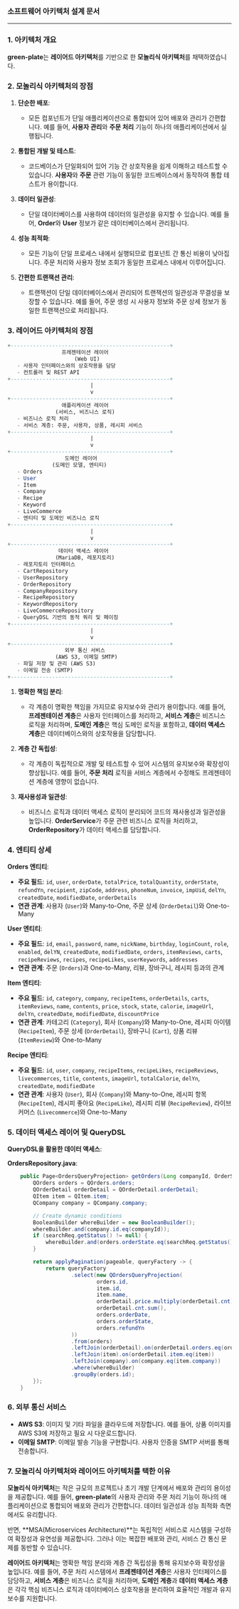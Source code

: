 ### **소프트웨어 아키텍처 설계 문서**

---

### **1. 아키텍처 개요**
**green-plate**는 **레이어드 아키텍처**를 기반으로 한 **모놀리식 아키텍처**를 채택하였습니다.

### **2. 모놀리식 아키텍처의 장점**

1. **단순한 배포**:
   - 모든 컴포넌트가 단일 애플리케이션으로 통합되어 있어 배포와 관리가 간편합니다. 예를 들어, **사용자 관리**와 **주문 처리** 기능이 하나의 애플리케이션에서 실행됩니다.

2. **통합된 개발 및 테스트**:
   - 코드베이스가 단일화되어 있어 기능 간 상호작용을 쉽게 이해하고 테스트할 수 있습니다. **사용자**와 **주문** 관련 기능이 동일한 코드베이스에서 동작하여 통합 테스트가 용이합니다.

3. **데이터 일관성**:
   - 단일 데이터베이스를 사용하여 데이터의 일관성을 유지할 수 있습니다. 예를 들어, **Order**와 **User** 정보가 같은 데이터베이스에서 관리됩니다.

4. **성능 최적화**:
   - 모든 기능이 단일 프로세스 내에서 실행되므로 컴포넌트 간 통신 비용이 낮아집니다. 주문 처리와 사용자 정보 조회가 동일한 프로세스 내에서 이루어집니다.

5. **간편한 트랜잭션 관리**:
   - 트랜잭션이 단일 데이터베이스에서 관리되어 트랜잭션의 일관성과 무결성을 보장할 수 있습니다. 예를 들어, 주문 생성 시 사용자 정보와 주문 상세 정보가 동일한 트랜잭션으로 처리됩니다.

### **3. 레이어드 아키텍처의 장점**

```sql
+--------------------------------------------------+
                 프레젠테이션 레이어                 
                     (Web UI)                     
   - 사용자 인터페이스와의 상호작용을 담당              
   - 컨트롤러 및 REST API                           
+--------------------------------------------------+
                          |
                          v
+--------------------------------------------------+
                 애플리케이션 레이어              
               (서비스, 비즈니스 로직)            
   - 비즈니스 로직 처리                           
   - 서비스 계층: 주문, 사용자, 상품, 레시피 서비스 
+--------------------------------------------------+
                          |
                          v
+--------------------------------------------------+
                  도메인 레이어                  
              (도메인 모델, 엔티티)               
   - Orders                                      
   - User                                        
   - Item                                        
   - Company                                     
   - Recipe                                      
   - Keyword                                     
   - LiveCommerce                                
   - 엔티티 및 도메인 비즈니스 로직               
+--------------------------------------------------+
                          |
                          v
+--------------------------------------------------+
                데이터 액세스 레이어              
               (MariaDB, 레포지토리)            
   - 레포지토리 인터페이스                         
   - CartRepository                              
   - UserRepository                              
   - OrderRepository                             
   - CompanyRepository                           
   - RecipeRepository                            
   - KeywordRepository                           
   - LiveCommerceRepository                      
   - QueryDSL 기반의 동적 쿼리 및 페이징          
+--------------------------------------------------+
                          |
                          v
+--------------------------------------------------+
                  외부 통신 서비스                   
               (AWS S3, 이메일 SMTP)            
   - 파일 저장 및 관리 (AWS S3)                   
   - 이메일 전송 (SMTP)                          
+--------------------------------------------------+


```



1. **명확한 책임 분리**:
   - 각 계층이 명확한 책임을 가지므로 유지보수와 관리가 용이합니다. 예를 들어, **프레젠테이션 계층**은 사용자 인터페이스를 처리하고, **서비스 계층**은 비즈니스 로직을 처리하며, **도메인 계층**은 핵심 도메인 로직을 포함하고, **데이터 액세스 계층**은 데이터베이스와의 상호작용을 담당합니다.

2. **계층 간 독립성**:
   - 각 계층이 독립적으로 개발 및 테스트할 수 있어 시스템의 유지보수와 확장성이 향상됩니다. 예를 들어, **주문 처리** 로직을 서비스 계층에서 수정해도 프레젠테이션 계층에 영향이 없습니다.

3. **재사용성과 일관성**:
   - 비즈니스 로직과 데이터 액세스 로직이 분리되어 코드의 재사용성과 일관성을 높입니다. **OrderService**가 주문 관련 비즈니스 로직을 처리하고, **OrderRepository**가 데이터 액세스를 담당합니다.

### **4. 엔티티 상세**

**Orders 엔티티**:
- **주요 필드**: `id`, `user`, `orderDate`, `totalPrice`, `totalQuantity`, `orderState`, `refundYn`, `recipient`, `zipCode`, `address`, `phoneNum`, `invoice`, `impUid`, `delYn`, `createdDate`, `modifiedDate`, `orderDetails`
- **연관 관계**: 사용자 (`User`)와 Many-to-One, 주문 상세 (`OrderDetail`)와 One-to-Many

**User 엔티티**:
- **주요 필드**: `id`, `email`, `password`, `name`, `nickName`, `birthday`, `loginCount`, `role`, `enabled`, `delYN`, `createdDate`, `modifiedDate`, `orders`, `itemReviews`, `carts`, `recipeReviews`, `recipes`, `recipeLikes`, `userKeywords`, `addresses`
- **연관 관계**: 주문 (`Orders`)과 One-to-Many, 리뷰, 장바구니, 레시피 등과의 관계

**Item 엔티티**:
- **주요 필드**: `id`, `category`, `company`, `recipeItems`, `orderDetails`, `carts`, `itemReviews`, `name`, `contents`, `price`, `stock`, `state`, `calorie`, `imageUrl`, `delYn`, `createdDate`, `modifiedDate`, `discountPrice`
- **연관 관계**: 카테고리 (`Category`), 회사 (`Company`)와 Many-to-One, 레시피 아이템 (`RecipeItem`), 주문 상세 (`OrderDetail`), 장바구니 (`Cart`), 상품 리뷰 (`ItemReview`)와 One-to-Many

**Recipe 엔티티**:
- **주요 필드**: `id`, `user`, `company`, `recipeItems`, `recipeLikes`, `recipeReviews`, `livecommerces`, `title`, `contents`, `imageUrl`, `totalCalorie`, `delYn`, `createdDate`, `modifiedDate`
- **연관 관계**: 사용자 (`User`), 회사 (`Company`)와 Many-to-One, 레시피 항목 (`RecipeItem`), 레시피 좋아요 (`RecipeLike`), 레시피 리뷰 (`RecipeReview`), 라이브 커머스 (`Livecommerce`)와 One-to-Many

### **5. 데이터 액세스 레이어 및 QueryDSL**

**QueryDSL을 활용한 데이터 액세스**:

**OrdersRepository.java**:
```java
    public Page<OrdersQueryProjection> getOrders(Long companyId, OrderSearchListReq searchReq, Pageable pageable) {
        QOrders orders = QOrders.orders;
        QOrderDetail orderDetail = QOrderDetail.orderDetail;
        QItem item = QItem.item;
        QCompany company = QCompany.company;

        // Create dynamic conditions
        BooleanBuilder whereBuilder = new BooleanBuilder();
        whereBuilder.and(company.id.eq(companyId));
        if (searchReq.getStatus() != null) {
            whereBuilder.and(orders.orderState.eq(searchReq.getStatus()));
        }

        return applyPagination(pageable, queryFactory -> {
            return queryFactory
                    .select(new QOrdersQueryProjection(
                            orders.id,
                            item.id,
                            item.name,
                            orderDetail.price.multiply(orderDetail.cnt).sum(),
                            orderDetail.cnt.sum(),
                            orders.orderDate,
                            orders.orderState,
                            orders.refundYn
                    ))
                    .from(orders)
                    .leftJoin(orderDetail).on(orderDetail.orders.eq(orders))
                    .leftJoin(item).on(orderDetail.item.eq(item))
                    .leftJoin(company).on(company.eq(item.company))
                    .where(whereBuilder)
                    .groupBy(orders.id);
        });
    }
```


### **6. 외부 통신 서비스**

- **AWS S3**: 이미지 및 기타 파일을 클라우드에 저장합니다. 예를 들어, 상품 이미지를 AWS S3에 저장하고 필요 시 다운로드합니다.
- **이메일 SMTP**: 이메일 발송 기능을 구현합니다. 사용자 인증을 SMTP 서버를 통해 전송합니다.

### **7. 모놀리식 아키텍처와 레이어드 아키텍처를 택한 이유**

**모놀리식 아키텍처**는 작은 규모의 프로젝트나 초기 개발 단계에서 배포와 관리의 용이성을 제공합니다. 예를 들어, **green-plate**의 사용자 관리와 주문 처리 기능이 하나의 애플리케이션으로 통합되어 배포와 관리가 간편합니다. 데이터 일관성과 성능 최적화 측면에서도 유리합니다.

반면, **MSA(Microservices Architecture)**는 독립적인 서비스로 시스템을 구성하여 확장성과 유연성을 제공합니다. 그러나 이는 복잡한 배포와 관리, 서비스 간 통신 문제를 동반할 수 있습니다.

**레이어드 아키텍처**는 명확한 책임 분리와 계층 간 독립성을 통해 유지보수와 확장성을 높입니다. 예를 들어, 주문 처리 시스템에서 **프레젠테이션 계층**은 사용자 인터페이스를 담당하고, **서비스 계층**은 비즈니스 로직을 처리하며, **도메인 계층**과 **데이터 액세스 계층**은 각각 핵심 비즈니스 로직과 데이터베이스 상호작용을 분리하여 효율적인 개발과 유지보수를 지원합니다.